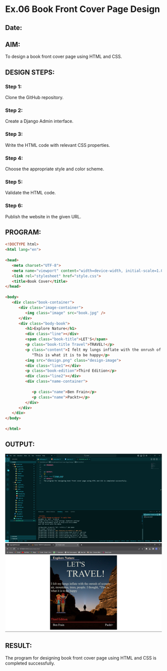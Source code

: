 # Ex.06 Book Front Cover Page Design
## Date:

## AIM:
To design a book front cover page using HTML and CSS.

## DESIGN STEPS:

### Step 1:
Clone the GitHub repository.

### Step 2:
Create a Django Admin interface.

### Step 3:
Write the HTML code with relevant CSS properties.

### Step 4:
Choose the appropriate style and color scheme.

### Step 5:
Validate the HTML code.

### Step 6:
Publish the website in the given URL.

## PROGRAM:
```html
<!DOCTYPE html>
<html lang="en">

<head>
   <meta charset="UTF-8">
   <meta name="viewport" content="width=device-width, initial-scale=1.0">
   <link rel="stylesheet" href="style.css">
   <title>Book Cover</title>
</head>

<body>
   <div class="book-container">
      <div class="image-container">
         <img class="image" src="book.jpg" />
      </div>
      <div class="body-book">
         <h1>Explore Nature</h1>
         <div class="line"></div>
         <span class="book-title">LET'S</span>
         <p class="book-title Travel">TRAVEL!</p>
         <p class="content">I felt my lungs inflate with the onrush of scenery—air, mountains, trees, people. I thought,
            "This is what it is to be happy</p>
         <img src="design.png" class="design-image">
         <div class="line1"></div>
         <p class="book-edition">Third Edition</p>
         <div class="line2"></div>
         <div class="name-container">
    
            <p class="name">Ben Frain</p>
            <p class="name">Packt></p>
         </div>
      </div>
   </div>
</body>

</html>
```

## OUTPUT:
![Alt text](image-1.png)
![Alt text](image.png)
## RESULT:
The program for designing book front cover page using HTML and CSS is completed successfully.
